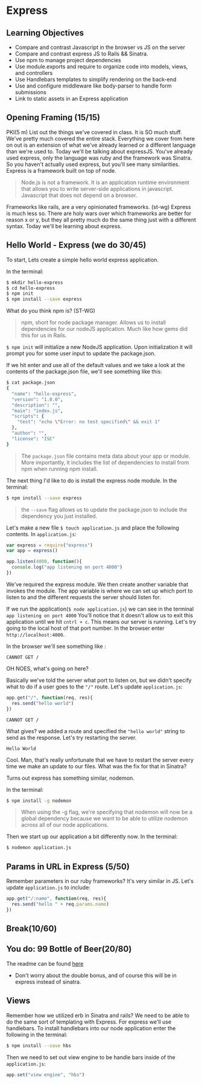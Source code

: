 # Express

## Learning Objectives
- Compare and contrast Javascript in the browser vs JS on the server
- Compare and contrast express JS to Rails && Sinatra.
- Use npm to manage project dependencies
- Use module.exports and require to organize code into models, views, and controllers
- Use Handlebars templates to simplify rendering on the back-end
- Use and configure middleware like body-parser to handle form submissions
- Link to static assets in an Express application

## Opening Framing (15/15)
PKI(5 m) List out the things we've covered in class. It is SO much stuff. We've pretty much covered the entire stack. Everything we cover from here on out is an extension of what we've already learned or a different language than we're used to. Today we'll be talking about expressJS. You've already used express, only the language was ruby and the framework was Sinatra. So you haven't actually used express, but you'll see many similarities. Express is a framework built on top of node.

> Node.js is not a framework. It is an application runtime environment that allows you to write server-side applications in javascript. Javascript that does not depend on a browser.

Frameworks like rails, are a very opinionated frameworks. (st-wg) Express is much less so. There are holy wars over which frameworks are better for reason x or y, but they all pretty much do the same thing just with a different syntax. Today we'll be learning about express.

## Hello World - Express (we do 30/45)
To start, Lets create a simple hello world express application.

In the terminal:
```bash
$ mkdir hello-express
$ cd hello-express
$ npm init
$ npm install --save express
```

What do you think npm is? (ST-WG)
> npm, short for node package manager. Allows us to install dependencies for our nodeJS application. Much like how gems did this for us in Rails.

`$ npm init` will initialize a new NodeJS application. Upon initialization it will prompt you for some user input to update the package.json.

If we hit enter and use all of the default values and we take a look at the contents of the package.json file, we'll see something like this:

```bash
$ cat package.json
{
  "name": "hello-express",
  "version": "1.0.0",
  "description": "",
  "main": "index.js",
  "scripts": {
    "test": "echo \"Error: no test specified\" && exit 1"
  },
  "author": "",
  "license": "ISC"
}

```

> The `package.json` file contains meta data about your app or module. More importantly, it includes the list of dependencies to install from npm when running npm install.

The next thing I'd like to do is install the express node module. In the terminal:

```bash
$ npm install --save express
```

> the `--save` flag allows us to update the package.json to include the dependency you just installed.

Let's make a new file `$ touch application.js` and place the following contents. In `application.js`:

```javascript
var express = require("express")
var app = express()

app.listen(4000, function(){
  console.log("app listening on port 4000")
})
```

We've required the express module. We then create another variable that invokes the module. The app variable is where we can set up which port to listen to and the different requests the server should listen for.

If we run the application(`$ node application.js`) we can see in the terminal `app listening on port 4000` You'll notice that it doesn't allow us to exit this application until we hit `cntrl + c`. This means our server is running. Let's try going to the local host of that port number. In the browser enter `http://localhost:4000`.

In the browser we'll see something like :

```
CANNOT GET /
```

OH NOES, what's going on here?

Basically we've told the server what port to listen on, but we didn't specify what to do if a user goes to the `"/"` route. Let's update `application.js`:

```javascript
app.get("/", function(req, res){
  res.send("hello world")
})
```

```
CANNOT GET /
```

What gives? we added a route and specified the `"hello world"` string to send as the response. Let's try restarting the server.

`Hello World`

Cool. Man, that's really unfortunate that we have to restart the server every time we make an update to our files. What was the fix for that in Sinatra?

Turns out express has something similar, nodemon.

In the terminal:

```bash
$ npm install -g nodemon
```

> When using the -g flag, we're specifying that nodemon will now be a global dependency because we want to be able to utilize nodemon across all of our node applications.

Then we start up our application a bit differently now. In the terminal:

```bash
$ nodemon application.js
```

## Params in URL in Express (5/50)
Remember parameters in our ruby frameworks? It's very similar in JS. Let's update `application.js` to include:

```javascript
app.get("/:name", function(req, res){
  res.send("hello " + req.params.name)
})
```

## Break(10/60)

## You do: 99 Bottle of Beer(20/80)
The readme can be found [here](https://github.com/ga-dc/99_bottles_of_beer)
- Don't worry about the double bonus, and of course this will be in express instead of sinatra.

## Views
Remember how we utilized erb in Sinatra and rails?  We need to be able to do the same sort of templating with Express. For express we'll use handlebars. To install handlebars into our node application enter the following in the terminal:

```bash
$ npm install --save hbs
```

Then we need to set out view engine to be handle bars inside of the `application.js`:

```javascript
app.set("view engine", "hbs")
```
